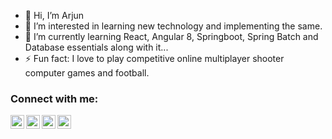 - 👋 Hi, I’m Arjun
- 👀 I’m interested in learning new technology and implementing the same.
- 🌱 I’m currently learning React, Angular 8, Springboot, Spring Batch and Database essentials along with it...
- ⚡ Fun fact: I love to play competitive online multiplayer shooter computer games and football.


### Connect with me:
[<img align="left" alt="z-arjun | LinkedIn" width="22px" src="https://cdn.jsdelivr.net/npm/simple-icons@v3/icons/linkedin.svg" />](https://www.linkedin.com/in/arjun-zala-319596171/)
[<img align="left" alt="z-arjun | Instagram" width="22px" src="https://cdn.jsdelivr.net/npm/simple-icons@v3/icons/instagram.svg" />](https://instagram.com/beingarjunzala)
[<img align="left" alt="z-arjun | Twitter" width="22px" src="https://cdn.jsdelivr.net/npm/simple-icons@v3/icons/twitter.svg" />](https://twitter.com/beingarjunzala)
[<img align="left" alt="z-arjun | Twitter" width="22px" src="https://cdn.jsdelivr.net/npm/simple-icons@3.13.0/icons/gmail.svg" />](https://mailto:azala008@gmail.com)
<!---
z-arjun/z-arjun is a ✨ special ✨ repository because its `README.md` (this file) appears on your GitHub profile.
You can click the Preview link to take a look at your changes.
--->
